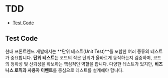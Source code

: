 # TDD

- [Test Code](#test-code)

## Test Code

현대 프론트엔드 개발에서는 **단위 테스트(Unit Test)**를 포함한 여러 종류의 테스트가 중요합니다. **단위 테스트**는 코드의 작은 단위가 올바르게 동작하는지 검증하며, 코드의 정확성 및 신뢰성을 확보하는 핵심적인 역할을 합니다. 다양한 테스트가 있지만, **비즈니스 로직과 사용자 이벤트**를 중심으로 테스트를 설계해야 합니다.
